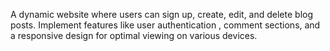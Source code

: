 A dynamic website where users can sign up, create, edit, and delete blog posts.
Implement features like user authentication , comment sections, and a responsive
design for optimal viewing on various devices.

